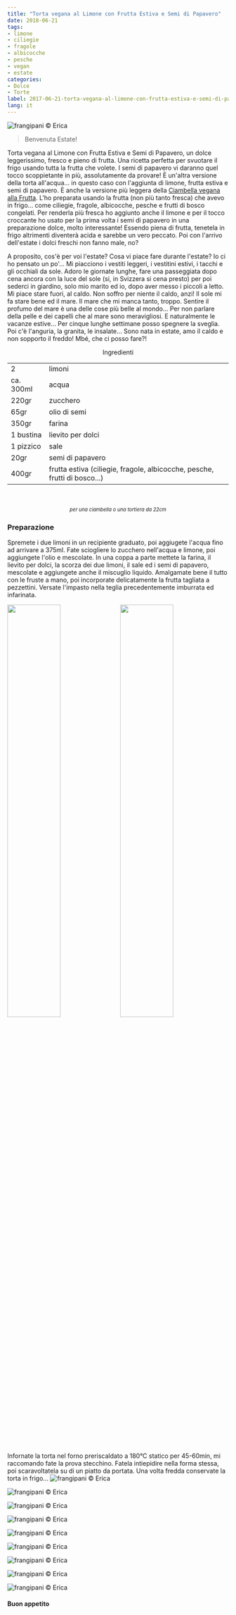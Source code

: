 ```yaml
---
title: "Torta vegana al Limone con Frutta Estiva e Semi di Papavero"
date: 2018-06-21
tags:
- limone
- ciliegie
- fragole
- albicocche
- pesche
- vegan
- estate
categories:
- Dolce
- Torte 
label: 2017-06-21-torta-vegana-al-limone-con-frutta-estiva-e-semi-di-papavero
lang: it 
---
```

![](header.jpg "frangipani © Erica")

> Benvenuta Estate!

Torta vegana al Limone con Frutta Estiva e Semi di Papavero, un dolce leggerissimo, fresco e pieno di frutta. Una ricetta perfetta per svuotare il frigo usando tutta la frutta che volete. I semi di papavero vi daranno quel tocco scoppietante in più, assolutamente da provare! È un'altra versione della torta all'acqua... in questo caso con l'aggiunta di limone, frutta estiva e semi di papavero. È anche la versione più leggera della <a href="https://frangipani.raiano.ch/2015-05-25-ciambella-alla-frutta/" target="_blank">Ciambella vegana alla Frutta</a>. L'ho preparata usando la frutta (non più tanto fresca) che avevo in frigo... come ciliegie, fragole, albicocche, pesche e frutti di bosco congelati. Per renderla più fresca ho aggiunto anche il limone e per il tocco croccante ho usato per la prima volta i semi di papavero in una preparazione dolce, molto interessante! Essendo piena di frutta, tenetela in frigo altrimenti diventerà acida e sarebbe un vero peccato. Poi con l'arrivo dell'estate i dolci freschi non fanno male, no? 

A proposito, cos'è per voi l'estate? Cosa vi piace fare durante l'estate? Io ci ho pensato un po'... Mi piacciono i vestiti leggeri, i vestitini estivi, i tacchi e gli occhiali da sole. Adoro le giornate lunghe, fare una passeggiata dopo cena ancora con la luce del sole (si, in Svizzera si cena presto) per poi sederci in giardino, solo mio marito ed io, dopo aver messo i piccoli a letto. Mi piace stare fuori, al caldo. Non soffro per niente il caldo, anzi! Il sole mi fa stare bene ed il mare. Il mare che mi manca tanto, troppo. Sentire il profumo del mare è una delle cose più belle al mondo... Per non parlare della pelle e dei capelli che al mare sono meravigliosi. E naturalmente le vacanze estive... Per cinque lunghe settimane posso spegnere la sveglia. Poi c'è l'anguria, la granita, le insalate... Sono nata in estate, amo il caldo e non sopporto il freddo! Mbé, che ci posso fare?!

<div id="wrapper" style="text-align: center">
  <div id="yourdiv" style="display: inline-block;">
    <div class="ingredients">
      <div class="ingredients-title">Ingredienti</div>
      <table>
        <tbody>
          <tr>
            <td>2</td>
            <td>limoni</td>
          </tr>
          <tr>
            <td>ca. 300ml</td>
            <td>acqua</td>
          </tr>
          <tr>
            <td>220gr</td>
            <td>zucchero</td>
          </tr>
          <tr>
            <td>65gr</td>
            <td>olio di semi</td>
          </tr>
          <tr>
            <td>350gr</td>
            <td>farina</td>
          </tr>
          <tr>
            <td>1 bustina</td>
            <td>lievito per dolci</td>
          </tr>
          <tr>
            <td>1 pizzico</td>
            <td>sale</td>
          </tr>
          <tr>
            <td>20gr</td>
            <td>semi di papavero</td>
          </tr>
          <tr>
            <td>400gr</td>
            <td>frutta estiva (ciliegie, fragole, albicocche, pesche, frutti di bosco...)</td>
          </tr>
        </tbody>
      </table>
      <br></br>
      <i class="pull-right" style="font-size: 80%;">per una ciambella o una tortiera da 22cm</i>
    </div>
  </div>
</div>


<h3>
  <font color="grey">
    <i class="fa-solid fa-gears"></i>
  </font> Preparazione
</h3>

Spremete i due limoni in un recipiente graduato, poi aggiugete l'acqua fino ad arrivare a 375ml. Fate sciogliere lo zucchero nell'acqua e limone, poi aggiungete l'olio e mescolate. In una coppa a parte mettete la farina, il lievito per dolci, la scorza dei due limoni, il sale ed i semi di papavero, mescolate e aggiungete anche il miscuglio liquido. Amalgamate bene il tutto con le fruste a mano, poi incorporate delicatamente la frutta tagliata a pezzettini. Versate l'impasto nella teglia precedentemente imburrata ed infarinata.
<p>
  <div style="width: 100%; margin-bottom: 0">
    <img style="float: left; width: 49%; margin-right: 1%" src="impasto.jpg" alt="" title="frangipani © Erica" />
    <img style="float: left; width: 49%; margin-left: 1%" src="teglia.jpg" alt="" title="frangipani © Erica" />
    <div style="clear: both"></div>
  </div>
</p>

Infornate la torta nel forno preriscaldato a 180°C statico per 45-60min, mi raccomando fate la prova stecchino. Fatela intiepidire nella forma stessa, poi scaravoltatela su di un piatto da portata. Una volta fredda conservate la torta in frigo...
![](risultato1.jpg "frangipani © Erica")

![](risultato2.jpg "frangipani © Erica")

![](risultato3.jpg "frangipani © Erica")

![](risultato4.jpg "frangipani © Erica")

![](risultato5.jpg "frangipani © Erica")

![](risultato6.jpg "frangipani © Erica")

![](risultato7.jpg "frangipani © Erica")

![](risultato8.jpg "frangipani © Erica")

![](risultato9.jpg "frangipani © Erica")

<h4>Buon appetito
  <font color="red">
    <i class="fa-regular fa-face-smile"></i>
  </font>
</h4>
